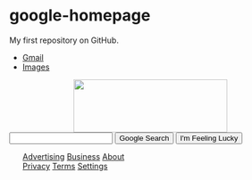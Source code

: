 # google-homepage
My first repository on GitHub.
<!DOCTYPE html>
<html>
<head>
  <title>Google Homepage</title>
  <link rel="stylesheet" href="main.css">
</head>
   <body>
   
   
   <div id="nav"> 
   <ul>
   <li><a href="www.gmail.com">Gmail</a></li>
   <li><a href="www.google-images.com">Images</a></li>
   </ul>
   </div>
   <center>
 <div class="logo">
  <div class="jumbotron">
    <div class="container">
<img src="https://www.google.com/images/branding/googlelogo/2x/googlelogo_color_272x92dp.png" width="275"
height="95" id="logo">
</div>
</center>

<div class="search-input">
<form action="#" method="post" name="search box">
<input class="search-field" type="text" height="30>
<div class="button-class">
<button>Google Search</button>
<button>I'm Feeling Lucky</button>
</div>
</input>
 </form>
 </div>
 
 <footer>
<ul class="left">
 <a href="www.advertising.com" id="footer">Advertising</a>
<a href="www.business.com">Business</a>
<a href="www.about-google.com">About</a>


<div class="right">
<a href="#">Privacy</a>
<a href="#">Terms</a>
<a href="#">Settings</a>
</div>
</footer>


</body>
   
   
   </body>
</html>
